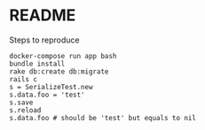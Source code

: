 # README

Steps to reproduce

```
docker-compose run app bash
bundle install
rake db:create db:migrate
rails c
s = SerializeTest.new
s.data.foo = 'test'
s.save
s.reload
s.data.foo # should be 'test' but equals to nil
```
